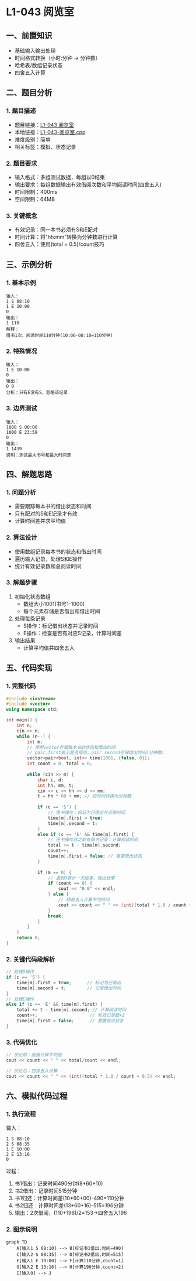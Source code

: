 # L1-043 阅览室

## 一、前置知识
- 基础输入输出处理
- 时间格式转换（小时:分钟 → 分钟数）
- 哈希表/数组记录状态
- 四舍五入计算

## 二、题目分析

### 1. 题目描述
- 题目链接：[L1-043 阅览室](https://pintia.cn/problem-sets/994805342720868352/problems/994805401802440704)
- 本地链接：[L1-043-阅览室.cpp](../Algorithm/PTA/L1-043-阅览室.cpp)
- 难度级别：简单
- 相关标签：模拟、状态记录

### 2. 题目要求
- 输入格式：多组测试数据，每组以0结束
- 输出要求：每组数据输出有效借阅次数和平均阅读时间(四舍五入)
- 时间限制：400ms
- 空间限制：64MB

### 3. 关键概念
- 有效记录：同一本书必须有S和E配对
- 时间计算：将"hh:mm"转换为分钟数进行计算
- 四舍五入：使用(total + 0.5)/count技巧

## 三、示例分析

### 1. 基本示例
```
输入：
1 S 08:10
1 E 10:00
0
输出：
1 110
解释：
借书1次，阅读时间110分钟(10:00-08:10=110分钟)
```

### 2. 特殊情况
```
输入：
1 E 10:00
0
输出：
0 0
分析：只有E没有S，忽略该记录
```

### 3. 边界测试
```
输入：
1000 S 00:00
1000 E 23:59
0
输出：
1 1439
说明：测试最大书号和最大时间差
```

## 四、解题思路

### 1. 问题分析
- 需要跟踪每本书的借出状态和时间
- 只有配对的S和E记录才有效
- 计算时间差并求平均值

### 2. 算法设计
- 使用数组记录每本书的状态和借出时间
- 遍历输入记录，处理S和E操作
- 统计有效记录数和总阅读时间

### 3. 解题步骤
1. 初始化状态数组
   - 数组大小1001(书号1-1000)
   - 每个元素存储是否借出和借出时间
2. 处理每条记录
   - S操作：标记借出状态并记录时间
   - E操作：检查是否有对应S记录，计算时间差
3. 输出结果
   - 计算平均值并四舍五入

## 五、代码实现

### 1. 完整代码
```cpp
#include <iostream>
#include <vector>
using namespace std;

int main() {
    int n;
    cin >> n;
    while (n--) {
        int m;
        // 使用vector存储每本书的状态和借出时间
        // pair.first表示是否借出，pair.second存储借出时间(分钟数)
        vector<pair<bool, int>> time(1001, {false, 0});
        int count = 0, total = 0;
      
        while (cin >> m) {
            char c, d;
            int hh, mm, t;
            cin >> c >> hh >> d >> mm;
            t = hh * 60 + mm; // 将时间转换为分钟数
          
            if (c == 'S') {
                // 借书操作：标记为已借出并记录时间
                time[m].first = true;
                time[m].second = t;
            } 
            else if (c == 'E' && time[m].first) {
                // 还书操作且之前有借书记录：计算阅读时间
                total += t - time[m].second;
                count++;
                time[m].first = false; // 重置借出状态
            }
          
            if (m == 0) {
                // 遇到0表示一天结束，输出结果
                if (count == 0) {
                    cout << "0 0" << endl;
                } else {
                    // 四舍五入计算平均时间
                    cout << count << " " << (int)(total * 1.0 / count + 0.5) << endl;
                }
                break;
            }
        }
    }
    return 0;
}
```

### 2. 关键代码段解析
```cpp
// 处理S操作
if (c == 'S') {
    time[m].first = true;      // 标记为已借出
    time[m].second = t;        // 记录借出时间
}
// 处理E操作
else if (c == 'E' && time[m].first) {
    total += t - time[m].second; // 计算阅读时间
    count++;                    // 有效记录数+1
    time[m].first = false;      // 重置借出状态
}
```

### 3. 代码优化
```cpp
// 优化前：直接计算平均值
cout << count << " " << total/count << endl;

// 优化后：四舍五入计算
cout << count << " " << (int)(total * 1.0 / count + 0.5) << endl;
```

## 六、模拟代码过程

### 1. 执行流程
输入：
```
1 S 08:10
2 S 08:35
1 E 10:00
2 E 13:16
0
```
过程：
1. 书1借出：记录时间490分钟(8*60+10)
2. 书2借出：记录时间515分钟
3. 书1归还：计算时间差(10*60+00)-490=110分钟
4. 书2归还：计算时间差(13*60+16)-515=196分钟
5. 输出：2次借阅，(110+196)/2=153→四舍五入196

### 2. 图示说明
```mermaid
graph TD
    A[输入1 S 08:10] --> B[标记书1借出,时间=490]
    C[输入2 S 08:35] --> D[标记书2借出,时间=515]
    E[输入1 E 10:00] --> F[计算110分钟,count=1]
    G[输入2 E 13:16] --> H[计算196分钟,count=2]
    I[输入0] --> J
```